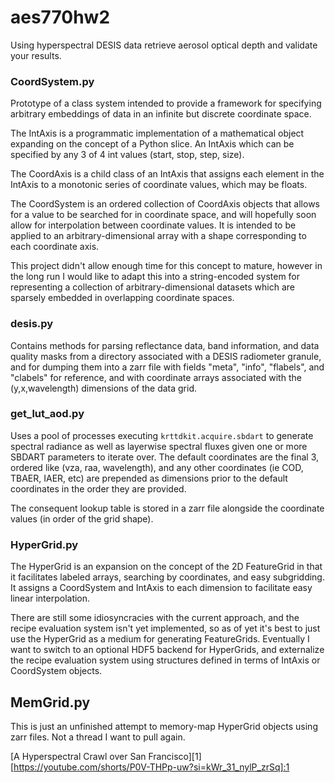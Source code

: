 # aes770hw2

Using hyperspectral DESIS data retrieve aerosol optical depth and
validate your results.

### CoordSystem.py

Prototype of a class system intended to provide a framework for
specifying arbitrary embeddings of data in an infinite but discrete
coordinate space.

The IntAxis is a programmatic implementation of a mathematical
object expanding on the concept of a Python slice. An IntAxis which
can be specified by any 3 of 4 int values (start, stop, step, size).

The CoordAxis is a child class of an IntAxis that assigns each
element in the IntAxis to a monotonic series of coordinate values,
which may be floats.

The CoordSystem is an ordered collection of CoordAxis objects that
allows for a value to be searched for in coordinate space, and will
hopefully soon allow for interpolation between coordinate values. It
is intended to be applied to an arbitrary-dimensional array with a
shape corresponding to each coordinate axis.

This project didn't allow enough time for this concept to mature,
however in the long run I would like to adapt this into a
string-encoded system for representing a collection of
arbitrary-dimensional datasets which are sparsely embedded in
overlapping coordinate spaces.

### desis.py

Contains methods for parsing reflectance data, band information, and
data quality masks from a directory associated with a DESIS
radiometer granule, and for dumping them into a zarr file with fields
"meta", "info", "flabels", and "clabels" for reference, and with
coordinate arrays associated with the (y,x,wavelength) dimensions of
the data grid.

### get\_lut\_aod.py

Uses a pool of processes executing `krttdkit.acquire.sbdart` to
generate spectral radiance as well as layerwise spectral fluxes given
one or more SBDART parameters to iterate over. The default
coordinates are the final 3, ordered like (vza, raa, wavelength),
and any other coordinates (ie COD, TBAER, IAER, etc) are prepended as
dimensions prior to the default coordinates in the order they are
provided.

The consequent lookup table is stored in a zarr file alongside the
coordinate values (in order of the grid shape).

### HyperGrid.py

The HyperGrid is an expansion on the concept of the 2D FeatureGrid
in that it facilitates labeled arrays, searching by coordinates, and
easy subgridding. It assigns a CoordSystem and IntAxis to each
dimension to facilitate easy linear interpolation.

There are still some idiosyncracies with the current approach, and
the recipe evaluation system isn't yet implemented, so as of yet it's
best to just use the HyperGrid as a medium for generating
FeatureGrids. Eventually I want to switch to an optional HDF5 backend
for HyperGrids, and externalize the recipe evaluation system using
structures defined in terms of IntAxis or CoordSystem objects.

## MemGrid.py

This is just an unfinished attempt to memory-map HyperGrid objects
using zarr files. Not a thread I want to pull again.


[A Hyperspectral Crawl over San Francisco][1]
[https://youtube.com/shorts/P0V-THPp-uw?si=kWr_31_nylP_zrSq]:1
